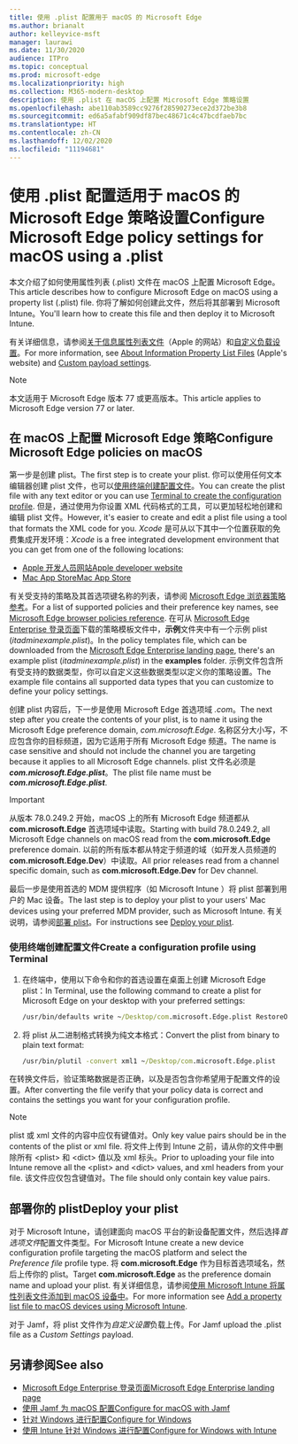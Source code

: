 ```yaml
---
title: 使用 .plist 配置用于 macOS 的 Microsoft Edge
ms.author: brianalt
author: kelleyvice-msft
manager: laurawi
ms.date: 11/30/2020
audience: ITPro
ms.topic: conceptual
ms.prod: microsoft-edge
ms.localizationpriority: high
ms.collection: M365-modern-desktop
description: 使用 .plist 在 macOS 上配置 Microsoft Edge 策略设置
ms.openlocfilehash: abe110ab3589cc9276f28590273ece2d372be3b8
ms.sourcegitcommit: ed6a5afabf909df87bec48671c4c47bcdfaeb7bc
ms.translationtype: HT
ms.contentlocale: zh-CN
ms.lasthandoff: 12/02/2020
ms.locfileid: "11194681"
---
```

# <span data-ttu-id="969d3-103">使用 .plist 配置适用于 macOS 的 Microsoft Edge 策略设置</span><span class="sxs-lookup"><span data-stu-id="969d3-103">Configure Microsoft Edge policy settings for macOS using a .plist</span></span>

<span data-ttu-id="969d3-104">本文介绍了如何使用属性列表 (.plist) 文件在 macOS 上配置 Microsoft Edge。</span><span class="sxs-lookup"><span data-stu-id="969d3-104">This article describes how to configure Microsoft Edge on macOS using a property list (.plist) file.</span></span> <span data-ttu-id="969d3-105">你将了解如何创建此文件，然后将其部署到 Microsoft Intune。</span><span class="sxs-lookup"><span data-stu-id="969d3-105">You'll learn how to create this file and then deploy it to Microsoft Intune.</span></span>

<span data-ttu-id="969d3-106">有关详细信息，请参阅[关于信息属性列表文件](https://developer.apple.com/library/archive/documentation/General/Reference/InfoPlistKeyReference/Articles/AboutInformationPropertyListFiles.html)（Apple 的网站）和[自定义负载设置](https://support.apple.com/guide/mdm/custom-mdm9abbdbe7/1/web/1)。</span><span class="sxs-lookup"><span data-stu-id="969d3-106">For more information, see [About Information Property List Files](https://developer.apple.com/library/archive/documentation/General/Reference/InfoPlistKeyReference/Articles/AboutInformationPropertyListFiles.html) (Apple's website) and [Custom payload settings](https://support.apple.com/guide/mdm/custom-mdm9abbdbe7/1/web/1).</span></span>

> [!NOTE]
> <span data-ttu-id="969d3-107">本文适用于 Microsoft Edge 版本 77 或更高版本。</span><span class="sxs-lookup"><span data-stu-id="969d3-107">This article applies to Microsoft Edge version 77 or later.</span></span>

## <span data-ttu-id="969d3-108">在 macOS 上配置 Microsoft Edge 策略</span><span class="sxs-lookup"><span data-stu-id="969d3-108">Configure Microsoft Edge policies on macOS</span></span>

<span data-ttu-id="969d3-109">第一步是创建 plist。</span><span class="sxs-lookup"><span data-stu-id="969d3-109">The first step is to create your plist.</span></span> <span data-ttu-id="969d3-110">你可以使用任何文本编辑器创建 plist 文件，也可以[使用终端创建配置文件](#create-a-configuration-profile-using-terminal)。</span><span class="sxs-lookup"><span data-stu-id="969d3-110">You can create the plist file with any text editor or you can use [Terminal to create the configuration profile](#create-a-configuration-profile-using-terminal).</span></span> <span data-ttu-id="969d3-111">但是，通过使用为你设置 XML 代码格式的工具，可以更加轻松地创建和编辑 plist 文件。</span><span class="sxs-lookup"><span data-stu-id="969d3-111">However, it's easier to create and edit a plist file using a tool that formats the XML code for you.</span></span> <span data-ttu-id="969d3-112">*Xcode* 是可从以下其中一个位置获取的免费集成开发环境：</span><span class="sxs-lookup"><span data-stu-id="969d3-112">*Xcode* is a free integrated development environment that you can get from one of the following locations:</span></span>

- [<span data-ttu-id="969d3-113">Apple 开发人员网站</span><span class="sxs-lookup"><span data-stu-id="969d3-113">Apple developer website</span></span>](https://developer.apple.com/xcode/)
- [<span data-ttu-id="969d3-114">Mac App Store</span><span class="sxs-lookup"><span data-stu-id="969d3-114">Mac App Store</span></span>](https://apps.apple.com/app/xcode/id497799835?mt=12)

<span data-ttu-id="969d3-115">有关受支持的策略及其首选项键名称的列表，请参阅 [Microsoft Edge 浏览器策略参考](microsoft-edge-policies.md)。</span><span class="sxs-lookup"><span data-stu-id="969d3-115">For a list of supported policies and their preference key names, see [Microsoft Edge browser policies reference](microsoft-edge-policies.md).</span></span> <span data-ttu-id="969d3-116">在可从 [Microsoft Edge Enterprise 登录页面](https://aka.ms/EdgeEnterprise)下载的策略模板文件中，**示例**文件夹中有一个示例 plist (*itadminexample.plist*)。</span><span class="sxs-lookup"><span data-stu-id="969d3-116">In the policy templates file, which can be downloaded from the [Microsoft Edge Enterprise landing page](https://aka.ms/EdgeEnterprise), there's an example plist (*itadminexample.plist*) in the **examples** folder.</span></span> <span data-ttu-id="969d3-117">示例文件包含所有受支持的数据类型，你可以自定义这些数据类型以定义你的策略设置。</span><span class="sxs-lookup"><span data-stu-id="969d3-117">The example file contains all supported data types that you can customize to define your policy settings.</span></span> 

<span data-ttu-id="969d3-118">创建 plist 内容后，下一步是使用 Microsoft Edge 首选项域 *.com*。</span><span class="sxs-lookup"><span data-stu-id="969d3-118">The next step after you create the contents of your plist, is to name it using the Microsoft Edge preference domain, *com.microsoft.Edge*.</span></span> <span data-ttu-id="969d3-119">名称区分大小写，不应包含你的目标频道，因为它适用于所有 Microsoft Edge 频道。</span><span class="sxs-lookup"><span data-stu-id="969d3-119">The name is case sensitive and should not include the channel you are targeting because it applies to all Microsoft Edge channels.</span></span> <span data-ttu-id="969d3-120">plist 文件名必须是 **_com.microsoft.Edge.plist_**。</span><span class="sxs-lookup"><span data-stu-id="969d3-120">The plist file name must be **_com.microsoft.Edge.plist_**.</span></span>

> [!IMPORTANT]
> <span data-ttu-id="969d3-121">从版本 78.0.249.2 开始，macOS 上的所有 Microsoft Edge 频道都从 **com.microsoft.Edge** 首选项域中读取。</span><span class="sxs-lookup"><span data-stu-id="969d3-121">Starting with build 78.0.249.2, all Microsoft Edge channels on macOS read from the **com.microsoft.Edge** preference domain.</span></span> <span data-ttu-id="969d3-122">以前的所有版本都从特定于频道的域（如开发人员频道的 **com.microsoft.Edge.Dev**）中读取。</span><span class="sxs-lookup"><span data-stu-id="969d3-122">All prior releases read from a channel specific domain, such as **com.microsoft.Edge.Dev** for Dev channel.</span></span>

<span data-ttu-id="969d3-123">最后一步是使用首选的 MDM 提供程序（如 Microsoft Intune ）将 plist 部署到用户的 Mac 设备。</span><span class="sxs-lookup"><span data-stu-id="969d3-123">The last step is to deploy your plist to your users' Mac devices using your preferred MDM provider, such as Microsoft Intune.</span></span> <span data-ttu-id="969d3-124">有关说明，请参阅[部署 plist](#deploy-your-plist)。</span><span class="sxs-lookup"><span data-stu-id="969d3-124">For instructions see [Deploy your plist](#deploy-your-plist).</span></span>

### <span data-ttu-id="969d3-125">使用终端创建配置文件</span><span class="sxs-lookup"><span data-stu-id="969d3-125">Create a configuration profile using Terminal</span></span>

1. <span data-ttu-id="969d3-126">在终端中，使用以下命令和你的首选设置在桌面上创建 Microsoft Edge plist：</span><span class="sxs-lookup"><span data-stu-id="969d3-126">In Terminal, use the following command to create a plist for Microsoft Edge on your desktop with your preferred settings:</span></span>

   ```cmd
   /usr/bin/defaults write ~/Desktop/com.microsoft.Edge.plist RestoreOnStartup -int 1
   ```

2. <span data-ttu-id="969d3-127">将 plist 从二进制格式转换为纯文本格式：</span><span class="sxs-lookup"><span data-stu-id="969d3-127">Convert the plist from binary to plain text format:</span></span>

   ```cmd
   /usr/bin/plutil -convert xml1 ~/Desktop/com.microsoft.Edge.plist
   ```

<span data-ttu-id="969d3-128">在转换文件后，验证策略数据是否正确，以及是否包含你希望用于配置文件的设置。</span><span class="sxs-lookup"><span data-stu-id="969d3-128">After converting the file verify that your policy data is correct and contains the settings you want for your configuration profile.</span></span>

> [!NOTE]
> <span data-ttu-id="969d3-129">plist 或 xml 文件的内容中应仅有键值对。</span><span class="sxs-lookup"><span data-stu-id="969d3-129">Only key value pairs should be in the contents of the plist or xml file.</span></span> <span data-ttu-id="969d3-130">将文件上传到 Intune 之前，请从你的文件中删除所有 \<plist> 和 \<dict> 值以及 xml 标头。</span><span class="sxs-lookup"><span data-stu-id="969d3-130">Prior to uploading your file into Intune remove all the \<plist> and \<dict> values, and xml headers from your file.</span></span> <span data-ttu-id="969d3-131">该文件应仅包含键值对。</span><span class="sxs-lookup"><span data-stu-id="969d3-131">The file should only contain key value pairs.</span></span>

## <span data-ttu-id="969d3-132">部署你的 plist</span><span class="sxs-lookup"><span data-stu-id="969d3-132">Deploy your plist</span></span>

<span data-ttu-id="969d3-133">对于 Microsoft Intune，请创建面向 macOS 平台的新设备配置文件，然后选择*首选项文件*配置文件类型。</span><span class="sxs-lookup"><span data-stu-id="969d3-133">For Microsoft Intune create a new device configuration profile targeting the macOS platform and select the *Preference file* profile type.</span></span> <span data-ttu-id="969d3-134">将 **com.microsoft.Edge** 作为目标首选项域名，然后上传你的 plist。</span><span class="sxs-lookup"><span data-stu-id="969d3-134">Target **com.microsoft.Edge** as the preference domain name and upload your plist.</span></span> <span data-ttu-id="969d3-135">有关详细信息，请参阅[使用 Microsoft Intune 将属性列表文件添加到 macOS 设备中](https://docs.microsoft.com/intune/configuration/preference-file-settings-macos)。</span><span class="sxs-lookup"><span data-stu-id="969d3-135">For more information see [Add a property list file to macOS devices using Microsoft Intune](https://docs.microsoft.com/intune/configuration/preference-file-settings-macos).</span></span>

<span data-ttu-id="969d3-136">对于 Jamf，将 plist 文件作为*自定义设置*负载上传。</span><span class="sxs-lookup"><span data-stu-id="969d3-136">For Jamf upload the .plist file as a *Custom Settings* payload.</span></span>

## <span data-ttu-id="969d3-137">另请参阅</span><span class="sxs-lookup"><span data-stu-id="969d3-137">See also</span></span>

- [<span data-ttu-id="969d3-138">Microsoft Edge Enterprise 登录页面</span><span class="sxs-lookup"><span data-stu-id="969d3-138">Microsoft Edge Enterprise landing page</span></span>](https://aka.ms/EdgeEnterprise)
- [<span data-ttu-id="969d3-139">使用 Jamf 为 macOS 配置</span><span class="sxs-lookup"><span data-stu-id="969d3-139">Configure for macOS with Jamf</span></span>](configure-microsoft-edge-on-mac-jamf.md)
- [<span data-ttu-id="969d3-140">针对 Windows 进行配置</span><span class="sxs-lookup"><span data-stu-id="969d3-140">Configure for Windows</span></span>](configure-microsoft-edge.md)
- [<span data-ttu-id="969d3-141">使用 Intune 针对 Windows 进行配置</span><span class="sxs-lookup"><span data-stu-id="969d3-141">Configure for Windows with Intune</span></span>](configure-edge-with-intune.md)

